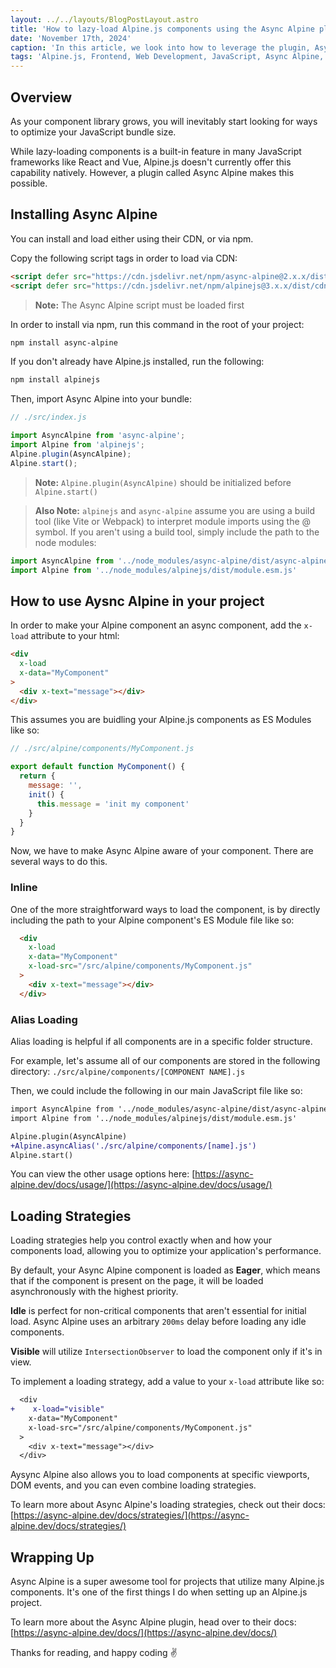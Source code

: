 ```yaml
---
layout: ../../layouts/BlogPostLayout.astro
title: 'How to lazy-load Alpine.js components using the Async Alpine plugin'
date: 'November 17th, 2024'
caption: 'In this article, we look into how to leverage the plugin, Async Alpine, in order to lazy-load Alpine.js components.'
tags: 'Alpine.js, Frontend, Web Development, JavaScript, Async Alpine, Alpine Plugins, Lazy-Loading'
---
```


## Overview
As your component library grows, you will inevitably start looking for ways to optimize your JavaScript bundle size.

While lazy-loading components is a built-in feature in many JavaScript frameworks like React and Vue, Alpine.js doesn't currently offer this capability natively. However, a plugin called Async Alpine makes this possible.

## Installing Async Alpine
You can install and load either using their CDN, or via npm.

Copy the following script tags in order to load via CDN:
```html
<script defer src="https://cdn.jsdelivr.net/npm/async-alpine@2.x.x/dist/async-alpine.script.js"></script>
<script defer src="https://cdn.jsdelivr.net/npm/alpinejs@3.x.x/dist/cdn.min.js"></script>
```

>**Note:** The Async Alpine script must be loaded first

In order to install via npm, run this command in the root of your project:
```bash
npm install async-alpine
```

If you don't already have Alpine.js installed, run the following:
```bash
npm install alpinejs
```

Then, import Async Alpine into your bundle:
```javascript
// ./src/index.js

import AsyncAlpine from 'async-alpine';
import Alpine from 'alpinejs';
Alpine.plugin(AsyncAlpine);
Alpine.start();
```

>**Note:** `Alpine.plugin(AsyncAlpine)` should be initialized before `Alpine.start()`

>**Also Note:** `alpinejs` and `async-alpine` assume you are using a build tool (like Vite or Webpack) to interpret module imports using the @ symbol. If you aren't using a build tool, simply include the path to the node modules: 
```javascript
import AsyncAlpine from '../node_modules/async-alpine/dist/async-alpine.esm.js'
import Alpine from '../node_modules/alpinejs/dist/module.esm.js'
```

## How to use Aysnc Alpine in your project
In order to make your Alpine component an async component, add the `x-load` attribute to your html:
```html
<div
  x-load
  x-data="MyComponent"
>
  <div x-text="message"></div>
</div>
```

This assumes you are buidling your Alpine.js components as ES Modules like so:
```javascript
// ./src/alpine/components/MyComponent.js

export default function MyComponent() {
  return {
    message: '',
    init() {
      this.message = 'init my component'
    }
  }
}
```

Now, we have to make Async Alpine aware of your component. There are several ways to do this.

### Inline
One of the more straightforward ways to load the component, is by directly including the path to your Alpine component's ES Module file like so:
```html
  <div
    x-load
    x-data="MyComponent"
    x-load-src="/src/alpine/components/MyComponent.js"
  >
    <div x-text="message"></div>
  </div>
```

### Alias Loading
Alias loading is helpful if all components are in a specific folder structure.

For example, let's assume all of our components are stored in the following directory: `./src/alpine/components/[COMPONENT NAME].js`

Then, we could include the following in our main JavaScript file like so:
```diff
import AsyncAlpine from '../node_modules/async-alpine/dist/async-alpine.esm.js'
import Alpine from '../node_modules/alpinejs/dist/module.esm.js'

Alpine.plugin(AsyncAlpine)
+Alpine.asyncAlias('./src/alpine/components/[name].js')
Alpine.start()
```

You can view the other usage options here: [https://async-alpine.dev/docs/usage/](https://async-alpine.dev/docs/usage/)

## Loading Strategies
Loading strategies help you control exactly when and how your components load, allowing you to optimize your application's performance. 

By default, your Async Alpine component is loaded as **Eager**, which means that if the component is present on the page, it will be loaded asynchronously with the highest priority.

**Idle** is perfect for non-critical components that aren't essential for initial load. Async Alpine uses an arbitrary `200ms` delay before loading any idle components.

**Visible** will utilize `IntersectionObserver` to load the component only if it's in view. 

To implement a loading strategy, add a value to your `x-load` attribute like so:
```diff
  <div
+    x-load="visible"
    x-data="MyComponent"
    x-load-src="/src/alpine/components/MyComponent.js"
  >
    <div x-text="message"></div>
  </div>
```

Aysync Alpine also allows you to load components at specific viewports, DOM events, and you can even combine loading strategies.  

To learn more about Async Alpine's loading strategies, check out their docs: [https://async-alpine.dev/docs/strategies/](https://async-alpine.dev/docs/strategies/)


## Wrapping Up
Async Alpine is a super awesome tool for projects that utilize many Alpine.js components. It's one of the first things I do when setting up an Alpine.js project. 

To learn more about the Async Alpine plugin, head over to their docs: [https://async-alpine.dev/docs/](https://async-alpine.dev/docs/)

Thanks for reading, and happy coding ✌️